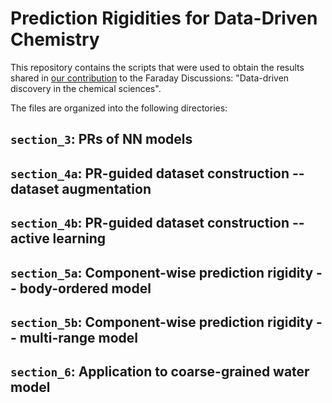 # Prediction Rigidities for Data-Driven Chemistry

This repository contains the scripts that were used to obtain the results shared in [our contribution](https://pubs.rsc.org/en/content/articlelanding/2024/fd/d4fd00101j) to the Faraday Discussions: "Data-driven discovery in the chemical sciences".

The files are organized into the following directories:

## `section_3`: PRs of NN models

## `section_4a`: PR-guided dataset construction -- dataset augmentation

## `section_4b`: PR-guided dataset construction -- active learning

## `section_5a`: Component-wise prediction rigidity -- body-ordered model

## `section_5b`: Component-wise prediction rigidity -- multi-range model

## `section_6`: Application to coarse-grained water model
